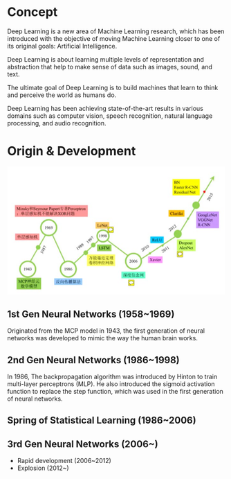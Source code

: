 
# Concept

Deep Learning is a new area of Machine Learning research, which has been introduced with the objective of moving Machine Learning closer to one of its original goals: Artificial Intelligence.

Deep Learning is about learning multiple levels of representation and abstraction that help to make sense of data such as images, sound, and text.

The ultimate goal of Deep Learning is to build machines that learn to think and perceive the world as humans do.

Deep Learning has been achieving state-of-the-art results in various domains such as computer vision, speech recognition, natural language processing, and audio recognition.

# Origin & Development

![dl_dev_00](img/dl_dev_00.png)

## 1st Gen Neural Networks (1958~1969)

Originated from the MCP model in 1943, the first generation of neural networks was developed to mimic the way the human brain works.

## 2nd Gen Neural Networks (1986~1998)

In 1986, The backpropagation algorithm was introduced by Hinton to train multi-layer perceptrons (MLP).
He also introduced the sigmoid activation function to replace the step function, which was used in the first generation of neural networks.

## Spring of Statistical Learning (1986~2006)

## 3rd Gen Neural Networks (2006~)

- Rapid development (2006~2012)
- Explosion (2012~)

